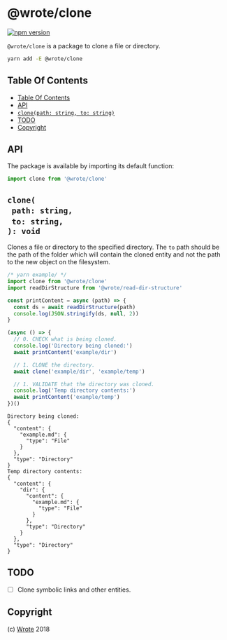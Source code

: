 # @wrote/clone

[![npm version](https://badge.fury.io/js/%40wrote%2Fclone.svg)](https://npmjs.org/package/@wrote/clone)

`@wrote/clone` is a package to clone a file or directory.

```sh
yarn add -E @wrote/clone
```

## Table Of Contents

- [Table Of Contents](#table-of-contents)
- [API](#api)
- [`clone(path: string, to: string)`](#clonepath-stringto-string-void)
- [TODO](#todo)
- [Copyright](#copyright)

## API

The package is available by importing its default function:

```js
import clone from '@wrote/clone'
```

## `clone(`<br/>&nbsp;&nbsp;`path: string,`<br/>&nbsp;&nbsp;`to: string,`<br/>`): void`

Clones a file or directory to the specified directory. The `to` path should be the path of the folder which will contain the cloned entity and not the path to the new object on the filesystem.

```js
/* yarn example/ */
import clone from '@wrote/clone'
import readDirStructure from '@wrote/read-dir-structure'

const printContent = async (path) => {
  const ds = await readDirStructure(path)
  console.log(JSON.stringify(ds, null, 2))
}

(async () => {
  // 0. CHECK what is being cloned.
  console.log('Directory being cloned:')
  await printContent('example/dir')

  // 1. CLONE the directory.
  await clone('example/dir', 'example/temp')

  // 1. VALIDATE that the directory was cloned.
  console.log('Temp directory contents:')
  await printContent('example/temp')
})()
```

```
Directory being cloned:
{
  "content": {
    "example.md": {
      "type": "File"
    }
  },
  "type": "Directory"
}
Temp directory contents:
{
  "content": {
    "dir": {
      "content": {
        "example.md": {
          "type": "File"
        }
      },
      "type": "Directory"
    }
  },
  "type": "Directory"
}
```
## TODO

- [ ] Clone symbolic links and other entities.

## Copyright

(c) [Wrote][1] 2018

[1]: https://wrote.cc
